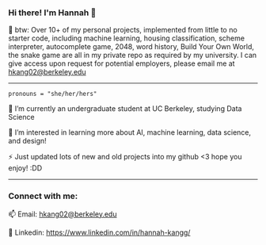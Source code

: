 ### Hi there! I'm Hannah 👋

💬 btw: Over 10+ of my personal projects, implemented from little to no starter code, including machine learning, housing classification, scheme interpreter, autocomplete game, 2048, word history, Build Your Own World, the snake game are all in my private repo as required by my university. I can give access upon request for potential employers, please email me at hkang02@berkeley.edu 

-----

``` pronouns = "she/her/hers" ```

🔭 I’m currently an undergraduate student at UC Berkeley, studying Data Science 

🌱 I’m interested in learning more about AI, machine learning, data science, and design! 

⚡ Just updated lots of new and old projects into my github <3 hope you enjoy! :DD

-----

### Connect with me:
📫 Email: hkang02@berkeley.edu 

💬 Linkedin: https://www.linkedin.com/in/hannah-kangg/

<!--
**hkanx/hkanx** is a ✨ _special_ ✨ repository because its `README.md` (this file) appears on your GitHub profile.

Here are some ideas to get you started:

- 🔭 I’m currently working on ...
- 🌱 I’m currently learning ...
- 👯 I’m looking to collaborate on ...
- 🤔 I’m looking for help with ...
- 💬 Ask me about ...
- 📫 How to reach me: ...
- 😄 Pronouns: ...
- ⚡ Fun fact: ...
-->
